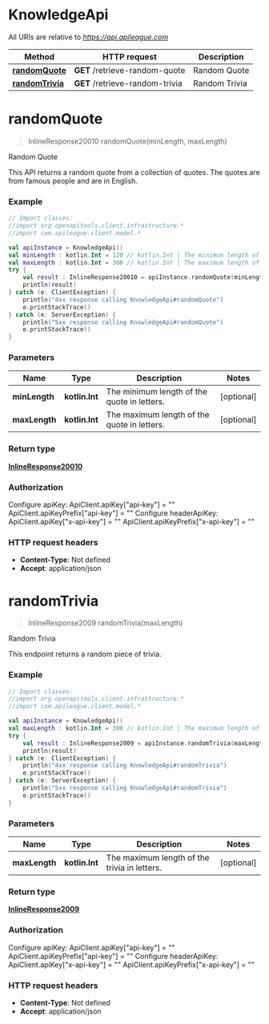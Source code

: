 # KnowledgeApi

All URIs are relative to *https://api.apileague.com*

Method | HTTP request | Description
------------- | ------------- | -------------
[**randomQuote**](KnowledgeApi.md#randomQuote) | **GET** /retrieve-random-quote | Random Quote
[**randomTrivia**](KnowledgeApi.md#randomTrivia) | **GET** /retrieve-random-trivia | Random Trivia


<a name="randomQuote"></a>
# **randomQuote**
> InlineResponse20010 randomQuote(minLength, maxLength)

Random Quote

This API returns a random quote from a collection of quotes. The quotes are from famous people and are in English.

### Example
```kotlin
// Import classes:
//import org.openapitools.client.infrastructure.*
//import com.apileague.client.model.*

val apiInstance = KnowledgeApi()
val minLength : kotlin.Int = 120 // kotlin.Int | The minimum length of the quote in letters.
val maxLength : kotlin.Int = 300 // kotlin.Int | The maximum length of the quote in letters.
try {
    val result : InlineResponse20010 = apiInstance.randomQuote(minLength, maxLength)
    println(result)
} catch (e: ClientException) {
    println("4xx response calling KnowledgeApi#randomQuote")
    e.printStackTrace()
} catch (e: ServerException) {
    println("5xx response calling KnowledgeApi#randomQuote")
    e.printStackTrace()
}
```

### Parameters

Name | Type | Description  | Notes
------------- | ------------- | ------------- | -------------
 **minLength** | **kotlin.Int**| The minimum length of the quote in letters. | [optional]
 **maxLength** | **kotlin.Int**| The maximum length of the quote in letters. | [optional]

### Return type

[**InlineResponse20010**](InlineResponse20010.md)

### Authorization


Configure apiKey:
    ApiClient.apiKey["api-key"] = ""
    ApiClient.apiKeyPrefix["api-key"] = ""
Configure headerApiKey:
    ApiClient.apiKey["x-api-key"] = ""
    ApiClient.apiKeyPrefix["x-api-key"] = ""

### HTTP request headers

 - **Content-Type**: Not defined
 - **Accept**: application/json

<a name="randomTrivia"></a>
# **randomTrivia**
> InlineResponse2009 randomTrivia(maxLength)

Random Trivia

This endpoint returns a random piece of trivia.

### Example
```kotlin
// Import classes:
//import org.openapitools.client.infrastructure.*
//import com.apileague.client.model.*

val apiInstance = KnowledgeApi()
val maxLength : kotlin.Int = 300 // kotlin.Int | The maximum length of the trivia in letters.
try {
    val result : InlineResponse2009 = apiInstance.randomTrivia(maxLength)
    println(result)
} catch (e: ClientException) {
    println("4xx response calling KnowledgeApi#randomTrivia")
    e.printStackTrace()
} catch (e: ServerException) {
    println("5xx response calling KnowledgeApi#randomTrivia")
    e.printStackTrace()
}
```

### Parameters

Name | Type | Description  | Notes
------------- | ------------- | ------------- | -------------
 **maxLength** | **kotlin.Int**| The maximum length of the trivia in letters. | [optional]

### Return type

[**InlineResponse2009**](InlineResponse2009.md)

### Authorization


Configure apiKey:
    ApiClient.apiKey["api-key"] = ""
    ApiClient.apiKeyPrefix["api-key"] = ""
Configure headerApiKey:
    ApiClient.apiKey["x-api-key"] = ""
    ApiClient.apiKeyPrefix["x-api-key"] = ""

### HTTP request headers

 - **Content-Type**: Not defined
 - **Accept**: application/json

